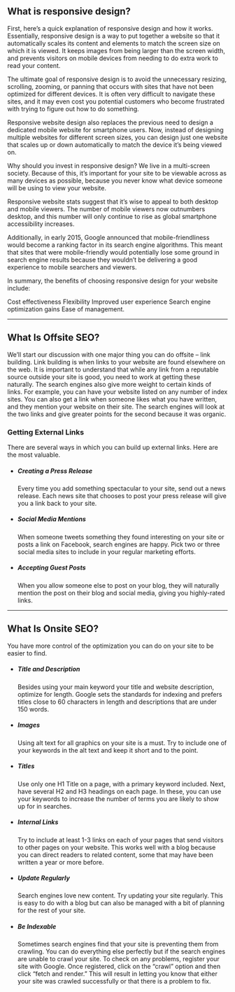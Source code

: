 What is responsive design?
----------------------------



First, here’s a quick explanation of responsive design and how it works. 
Essentially, responsive design is a way to put together a website so that
it automatically scales its content and elements to match the screen size 
on which it is viewed. It keeps images from being larger than the screen width, 
and prevents visitors on mobile devices from needing to do extra work to read your content.

The ultimate goal of responsive design is to avoid the unnecessary resizing, scrolling, 
zooming, or panning that occurs with sites that have not been optimized for different devices. 
It is often very difficult to navigate these sites, and it may even cost you potential customers 
who become frustrated with trying to figure out how to do something.

Responsive website design also replaces the previous need to design a dedicated mobile website for 
smartphone users. Now, instead of designing multiple websites for different screen sizes, you can 
design just one website that scales up or down automatically to match the device it’s being viewed on.

Why should you invest in responsive design?
We live in a multi-screen society. Because of this, it’s important for your site to be viewable across as 
many devices as possible, because you never know what device someone will be using to view your website.

Responsive website stats suggest that it’s wise to appeal to both desktop and mobile viewers. The number of 
mobile viewers now outnumbers desktop, and this number will only continue to rise as global smartphone accessibility 
increases.

Additionally, in early 2015, Google announced that mobile-friendliness would become a ranking factor in its search engine algorithms. 
This meant that sites that were mobile-friendly would potentially lose some ground in search engine results because they wouldn’t be 
delivering a good experience to mobile searchers and viewers.

In summary, the benefits of choosing responsive design for your website include:

Cost effectiveness
Flexibility
Improved user experience
Search engine optimization gains
Ease of management.



--------------------------------------------------------------------------------------
What Is Offsite SEO?
----------------------


We’ll start our discussion with one major thing you can do offsite – link building. Link building is when links to your website are found elsewhere on the web. It is important to understand that while any link from a reputable source outside your site is good, you need to work at getting these naturally. The search engines also give more weight to certain kinds of links. For example, you can have your website listed on any number of index sites. You can also get a link when someone likes what you have written, and they mention your website on their site. The search engines will look at the two links and give greater points for the second because it was organic.


### Getting External Links

There are several ways in which you can build up external links. Here are the most valuable.

- ##### Creating a Press Release
  Every time you add something spectacular to your site, send out a news release. Each news site that chooses to post your press release will give you a link back     to your site.

- ##### Social Media Mentions
  When someone tweets something they found interesting on your site or posts a link on Facebook, search engines are happy. Pick two or three social media sites to  include in your regular marketing efforts.

- ##### Accepting Guest Posts
  When you allow someone else to post on your blog, they will naturally mention the post on their blog and social media, giving you highly-rated links.
----------------------------------------------------------------------------------------------------------------------------------------------------------------------------------------------------------------------------------------------------------------------------------------------------------------------------------------


What Is Onsite SEO?
-------------------
You have more control of the optimization you can do on your site to be easier to find.

- ##### Title and Description
  Besides using your main keyword your title and website description, optimize for length. Google sets the standards for indexing and prefers titles close to 60       characters in length and descriptions that are under 150 words.

- ##### Images
  Using alt text for all graphics on your site is a must. Try to include one of your keywords in the alt text and keep it short and to the point.

- ##### Titles
  Use only one H1 Title on a page, with a primary keyword included. Next, have several H2 and H3 headings on each page. In these, you can use your keywords to         increase the number of terms you are likely to show up for in searches.

- ##### Internal Links
  Try to include at least 1-3 links on each of your pages that send visitors to other pages on your website. This works well with a blog because you can direct       readers to related content, some that may have been written a year or more before.

- ##### Update Regularly
  Search engines love new content. Try updating your site regularly. This is easy to do with a blog but can also be managed with a bit of planning for the rest of     your site.

- ##### Be Indexable
  Sometimes search engines find that your site is preventing them from crawling. You can do everything else perfectly but if the search engines are unable to crawl   your site. To check on any problems, register your site with Google. Once registered, click on the “crawl” option and then click “fetch and render.” This will       result in letting you know that either your site was crawled successfully or that there is a problem to fix.

